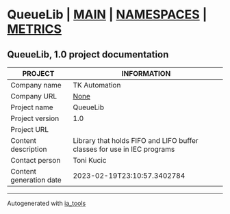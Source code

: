 # QueueLib | [MAIN](index.md) | [NAMESPACES](docs/ns/nsList.md) | [METRICS](docs/metrics.md)  

## QueueLib, 1.0 project documentation

| PROJECT | INFORMATION |
| ---- | ---- |
| Company name            | TK Automation |  
| Company URL             | [None](None) |  
| Project name            | QueueLib |  
| Project version         | 1.0 |  
| Project URL             | []() |  
| Content description     | Library that holds FIFO and LIFO buffer classes for use in IEC programs |  
| Contact person          | Toni Kucic |  
| Content generation date | 2023-02-19T23:10:57.3402784 |  

---
Autogenerated with [ia_tools](https://github.com/tkucic/ia_tools)  

[MAIN]: index.md
[NAMESPACES]: docs/ns/nsList.md
[METRICS]: docs/metrics.md
